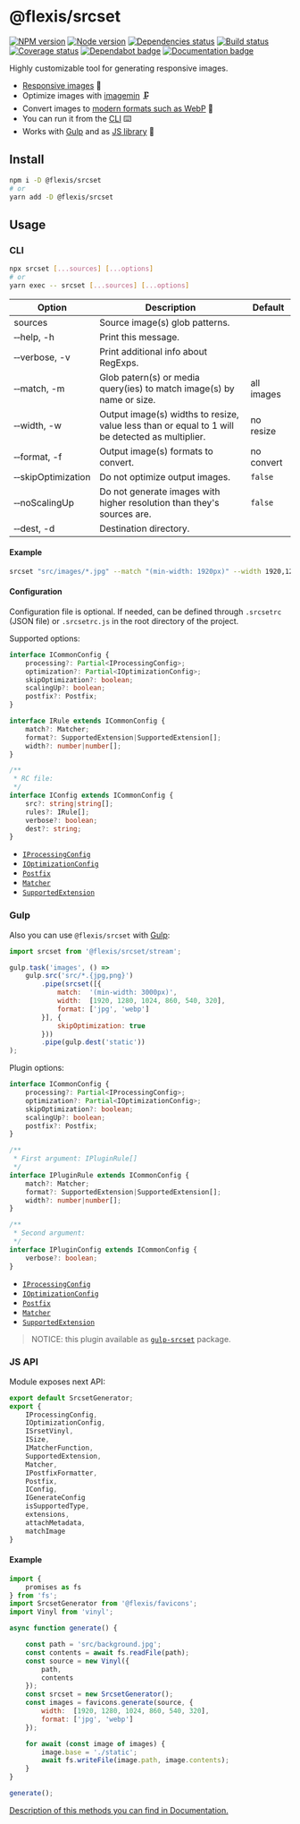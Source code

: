 # @flexis/srcset

[![NPM version][npm]][npm-url]
[![Node version][node]][node-url]
[![Dependencies status][deps]][deps-url]
[![Build status][build]][build-url]
[![Coverage status][coverage]][coverage-url]
[![Dependabot badge][dependabot]][dependabot-url]
[![Documentation badge][documentation]][documentation-url]

[npm]: https://img.shields.io/npm/v/@flexis/srcset.svg
[npm-url]: https://npmjs.com/package/@flexis/srcset

[node]: https://img.shields.io/node/v/@flexis/srcset.svg
[node-url]: https://nodejs.org

[deps]: https://david-dm.org/TrigenSoftware/flexis-srcset.svg
[deps-url]: https://david-dm.org/TrigenSoftware/flexis-srcset

[build]: http://img.shields.io/travis/com/TrigenSoftware/flexis-srcset/master.svg
[build-url]: https://travis-ci.com/TrigenSoftware/flexis-srcset

[coverage]: https://img.shields.io/coveralls/TrigenSoftware/flexis-srcset.svg
[coverage-url]: https://coveralls.io/r/TrigenSoftware/flexis-srcset

[dependabot]: https://api.dependabot.com/badges/status?host=github&repo=TrigenSoftware/flexis-srcset
[dependabot-url]: https://dependabot.com/

[documentation]: https://img.shields.io/badge/API-Documentation-2b7489.svg
[documentation-url]: https://trigensoftware.github.io/flexis-srcset

Highly customizable tool for generating responsive images.

- [Responsive images](https://developer.mozilla.org/ru/docs/Learn/HTML/Multimedia_and_embedding/Responsive_images) 🌠
- Optimize images with [imagemin](https://www.npmjs.com/package/imagemin) 🗜
- Convert images to [modern formats such as WebP](https://developer.mozilla.org/ru/docs/Learn/HTML/Multimedia_and_embedding/Responsive_images#Use_modern_image_formats_boldly) 📸
- You can run it from the [CLI](#cli) ⌨️
- Works with [Gulp](#gulp) and as [JS library](#js-api) 🦄

## Install

```bash
npm i -D @flexis/srcset
# or
yarn add -D @flexis/srcset
```

## Usage

### CLI

```sh
npx srcset [...sources] [...options]
# or
yarn exec -- srcset [...sources] [...options]
```

| Option | Description | Default |
|--------|-------------|---------|
| sources | Source image(s) glob patterns. | |
| &#x2011;&#x2011;help, -h | Print this message. | |
| &#x2011;&#x2011;verbose, -v | Print additional info about RegExps. | |
| &#x2011;&#x2011;match, -m | Glob patern(s) or media query(ies) to match image(s) by name or size. | all images |
| &#x2011;&#x2011;width, -w | Output image(s) widths to resize, value less than or equal to 1 will be detected as multiplier. | no resize |
| &#x2011;&#x2011;format, -f | Output image(s) formats to convert. | no convert |
| &#x2011;&#x2011;skipOptimization | Do not optimize output images. | `false` |
| &#x2011;&#x2011;noScalingUp | Do not generate images with higher resolution than they's sources are. | `false`
| &#x2011;&#x2011;dest, -d | Destination directory. | |

#### Example

```sh
srcset "src/images/*.jpg" --match "(min-width: 1920px)" --width 1920,1280,1024,860,540,320 --format jpg,webp -d static/images
```

#### Configuration

Configuration file is optional. If needed, can be defined through `.srcsetrc` (JSON file) or `.srcsetrc.js` in the root directory of the project.

Supported options:

```ts
interface ICommonConfig {
	processing?: Partial<IProcessingConfig>;
	optimization?: Partial<IOptimizationConfig>;
	skipOptimization?: boolean;
	scalingUp?: boolean;
	postfix?: Postfix;
}

interface IRule extends ICommonConfig {
	match?: Matcher;
	format?: SupportedExtension|SupportedExtension[];
	width?: number|number[];
}

/**
 * RC file:
 */
interface IConfig extends ICommonConfig {
    src?: string|string[];
    rules?: IRule[];
    verbose?: boolean;
    dest?: string;
}
```

- [`IProcessingConfig`](https://trigensoftware.github.io/flexis-srcset/interfaces/_htmlheaders_.iheadersconfig.html)
- [`IOptimizationConfig`](https://trigensoftware.github.io/flexis-srcset/interfaces/_htmlheaders_.iheadersconfig.html)
- [`Postfix`](https://trigensoftware.github.io/flexis-srcset/interfaces/_htmlheaders_.iheadersconfig.html)
- [`Matcher`](https://trigensoftware.github.io/flexis-srcset/interfaces/_icons_.iiconsconfig.html)
- [`SupportedExtension`](https://trigensoftware.github.io/flexis-srcset/interfaces/_manifest_.imanifestconfig.html)

### Gulp

Also you can use `@flexis/srcset` with [Gulp](https://github.com/gulpjs/gulp):

```js
import srcset from '@flexis/srcset/stream';

gulp.task('images', () =>
    gulp.src('src/*.{jpg,png}')
        .pipe(srcset([{
            match:  '(min-width: 3000px)',
            width:  [1920, 1280, 1024, 860, 540, 320],
            format: ['jpg', 'webp']
        }], {
            skipOptimization: true
        }))
        .pipe(gulp.dest('static'))
);
```

Plugin options:

```ts
interface ICommonConfig {
	processing?: Partial<IProcessingConfig>;
	optimization?: Partial<IOptimizationConfig>;
	skipOptimization?: boolean;
	scalingUp?: boolean;
	postfix?: Postfix;
}

/**
 * First argument: IPluginRule[]
 */
interface IPluginRule extends ICommonConfig {
	match?: Matcher;
	format?: SupportedExtension|SupportedExtension[];
	width?: number|number[];
}

/**
 * Second argument: 
 */
interface IPluginConfig extends ICommonConfig {
    verbose?: boolean;
}
```

- [`IProcessingConfig`](https://trigensoftware.github.io/flexis-srcset/interfaces/_htmlheaders_.iheadersconfig.html)
- [`IOptimizationConfig`](https://trigensoftware.github.io/flexis-srcset/interfaces/_htmlheaders_.iheadersconfig.html)
- [`Postfix`](https://trigensoftware.github.io/flexis-srcset/interfaces/_htmlheaders_.iheadersconfig.html)
- [`Matcher`](https://trigensoftware.github.io/flexis-srcset/interfaces/_icons_.iiconsconfig.html)
- [`SupportedExtension`](https://trigensoftware.github.io/flexis-srcset/interfaces/_manifest_.imanifestconfig.html)

> NOTICE: this plugin available as [`gulp-srcset`](https://github.com/TrigenSoftware/gulp-srcset) package.

### JS API

Module exposes next API:

```js
export default SrcsetGenerator;
export {
    IProcessingConfig,
    IOptimizationConfig,
    ISrsetVinyl,
    ISize,
    IMatcherFunction,
    SupportedExtension,
    Matcher,
    IPostfixFormatter,
    Postfix,
    IConfig,
    IGenerateConfig
    isSupportedType,
    extensions,
    attachMetadata,
    matchImage
}
```

#### Example

```js
import {
    promises as fs
} from 'fs';
import SrcsetGenerator from '@flexis/favicons';
import Vinyl from 'vinyl';

async function generate() {

    const path = 'src/background.jpg';
    const contents = await fs.readFile(path);
    const source = new Vinyl({
        path,
        contents
    });
    const srcset = new SrcsetGenerator();
    const images = favicons.generate(source, {
        width:  [1920, 1280, 1024, 860, 540, 320],
        format: ['jpg', 'webp']
    });

    for await (const image of images) {
        image.base = './static';
        await fs.writeFile(image.path, image.contents);
    }
}

generate();
```

[Description of this methods you can find in Documentation.](https://trigensoftware.github.io/flexis-srcset/index.html)

